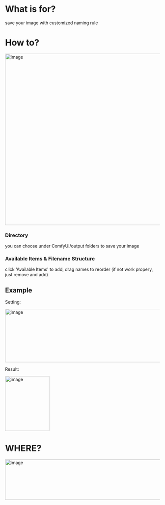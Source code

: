 # What is for?

save your image with customized naming rule

# How to?

<img width="638" height="556" alt="image" src="https://github.com/user-attachments/assets/0c6a1136-e9e3-4e46-af9d-02e7e7b99bfd" />

### Directory
  
  you can choose under ComfyUI/output folders to save your image
  
### Available Items & Filename Structure

  click  'Available Items' to add, drag names to reorder (if not work propery, just remove and add)
  
## Example
  
  Setting:
  
  <img width="673" height="173" alt="image" src="https://github.com/user-attachments/assets/3d222650-199f-43e6-9274-1abc106d37a3" />
  
  Result:
  
  <img width="144" height="178" alt="image" src="https://github.com/user-attachments/assets/33e26b7d-87a3-48b2-879a-46b094c36ff6" />



# WHERE?

<img width="745" height="131" alt="image" src="https://github.com/user-attachments/assets/243e0a1e-9eb5-4013-97c2-8b56a527fc75" />
